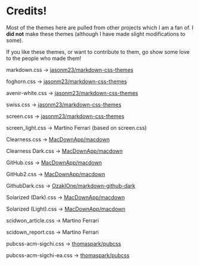 # Credits!

Most of the themes here are pulled from other projects which
I am a fan of. I **did not** make these themes (although I have made slight
modifications to some).

If you like these themes, or want to contribute to them,
go show some love to the people who made them!

markdown.css ->
[jasonm23/markdown-css-themes](https://github.com/markdown-css-themes)

foghorn.css ->
[jasonm23/markdown-css-themes](https://github.com/markdown-css-themes)

avenir-white.css ->
[jasonm23/markdown-css-themes](https://github.com/markdown-css-themes)

swiss.css ->
[jasonm23/markdown-css-themes](https://github.com/markdown-css-themes)

screen.css ->
[jasonm23/markdown-css-themes](https://github.com/markdown-css-themes)

screen_light.css ->
Martino Ferrari (based on screen.css)

Clearness.css ->
[MacDownApp/macdown](https://github.com/MacDownApp/macdown)

Clearness Dark.css ->
[MacDownApp/macdown](https://github.com/MacDownApp/macdown)

GitHub.css ->
[MacDownApp/macdown](https://github.com/MacDownApp/macdown)

GitHub2.css ->
[MacDownApp/macdown](https://github.com/MacDownApp/macdown)

GithubDark.css ->
[OzakIOne/markdown-github-dark](https://github.com/OzakIOne/markdown-github-dark)

Solarized (Dark).css ->
[MacDownApp/macdown](https://github.com/MacDownApp/macdown)

Solarized (Light).css ->
[MacDownApp/macdown](https://github.com/MacDownApp/macdown)

scidwon_article.css ->
Martino Ferrari

scidown_report.css ->
Martino Ferrari

pubcss-acm-sigchi.css ->
[thomaspark/pubcss](https://github.com/thomaspark/pubcss)

pubcss-acm-sigchi-ea.css ->
[thomaspark/pubcss](https://github.com/thomaspark/pubcss)
